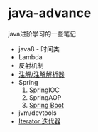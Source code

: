 # java-advance

java进阶学习的一些笔记

* java8 - 时间类
* Lambda
* 反射机制
* [注解/注解解析器][annotation]
* Spring
  1. SpringIOC
  2. SpringAOP
  3. [Spring Boot][sb]
* jvm/devtools
* [Iterator 迭代器][iterator]

[annotation]: annotation
[sb]: spring/springboot
[iterator]: Iterator

